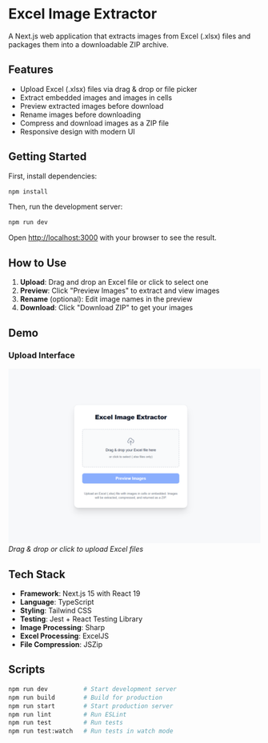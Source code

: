 # Excel Image Extractor

A Next.js web application that extracts images from Excel (.xlsx) files and packages them into a downloadable ZIP archive.

## Features

- Upload Excel (.xlsx) files via drag & drop or file picker
- Extract embedded images and images in cells
- Preview extracted images before download
- Rename images before downloading
- Compress and download images as a ZIP file
- Responsive design with modern UI

## Getting Started

First, install dependencies:

```bash
npm install
```

Then, run the development server:

```bash
npm run dev
```

Open [http://localhost:3000](http://localhost:3000) with your browser to see the result.

## How to Use

1. **Upload**: Drag and drop an Excel file or click to select one
2. **Preview**: Click "Preview Images" to extract and view images
3. **Rename** (optional): Edit image names in the preview
4. **Download**: Click "Download ZIP" to get your images

## Demo

### Upload Interface

![Upload Interface](./public/dragndrop.png)
_Drag & drop or click to upload Excel files_

## Tech Stack

- **Framework**: Next.js 15 with React 19
- **Language**: TypeScript
- **Styling**: Tailwind CSS
- **Testing**: Jest + React Testing Library
- **Image Processing**: Sharp
- **Excel Processing**: ExcelJS
- **File Compression**: JSZip

## Scripts

```bash
npm run dev          # Start development server
npm run build        # Build for production
npm run start        # Start production server
npm run lint         # Run ESLint
npm run test         # Run tests
npm run test:watch   # Run tests in watch mode
```
